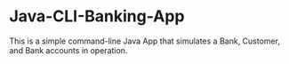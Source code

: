 # Java-CLI-Banking-App

This is a simple command-line Java App that simulates a Bank, Customer, and Bank accounts in operation.
